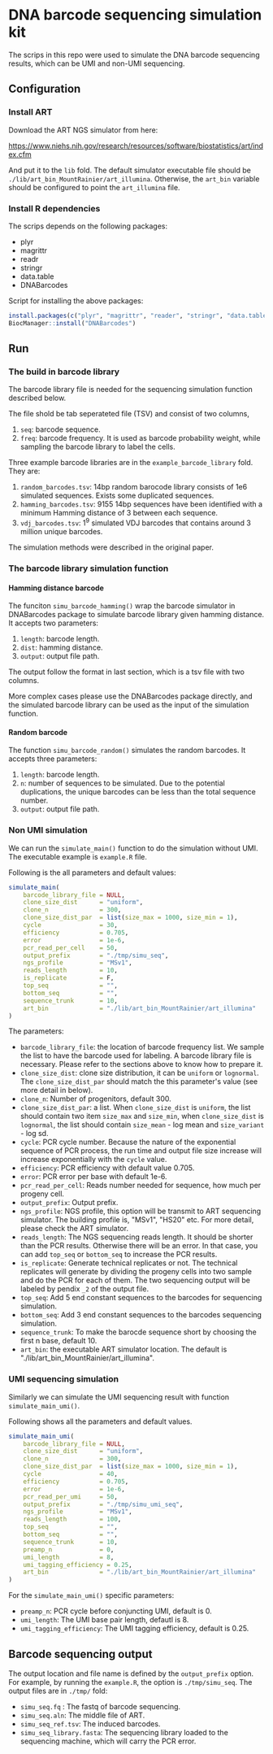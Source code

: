 # DNA barcode sequencing simulation kit
The scrips in this repo were used to simulate the DNA barcode sequencing results, which can be UMI and non-UMI sequencing.

## Configuration

### Install ART 

Download the ART NGS simulator from here:

https://www.niehs.nih.gov/research/resources/software/biostatistics/art/index.cfm 

And put it to the `lib` fold. The default simulator executable file should be `./lib/art_bin_MountRainier/art_illumina`. Otherwise, the `art_bin` variable should be configured to point the `art_illumina` file.

### Install R dependencies

The scrips depends on the following packages:

-   plyr
-   magrittr
-   readr
-   stringr
-   data.table
-   DNABarcodes

Script for installing the above packages:

```R
install.packages(c("plyr", "magrittr", "reader", "stringr", "data.table"))
BiocManager::install("DNABarcodes")
```



## Run

### The build in barcode library

The barcode library file is needed for the sequencing simulation function described below. 

The file shold be tab seperateted file (TSV) and consist of two columns, 

1.   `seq`: barcode sequence.
2.   `freq`: barcode frequency. It is used as barcode probability weight, while sampling the barcode library to label the cells.

Three example barcode libraries are in the `example_barcode_library` fold. They are:

1.   `random_barcodes.tsv`: 14bp random barocode library consists of 1e6 simulated sequences. Exists some duplicated sequences. 
2.   `hamming_barcodes.tsv`: 9155 14bp sequences have been identified with a minimum Hamming distance of 3 between each sequence.
3.   `vdj_barcodes.tsv`: $1^9$ simulated VDJ barcodes that contains around 3 million unique barcodes.

The simulation methods were described in the original paper.

### The barcode library simulation function

#### Hamming distance barcode

The funciton `simu_barcode_hamming()` wrap the barcode simulator in DNABarcodes package to simulate barcode library given hamming distance. It accepts two parameters:

1.   `length`:  barcode length.
2.   `dist`: hamming distance.
3.   `output`: output file path.

The output follow the format in last section, which is a tsv file with two columns. 

More complex cases please use the DNABarcodes package directly, and the simulated barcode library can be used as the input of the simulation function.

#### Random barcode

The function `simu_barcode_random()` simulates the random barcodes. It accepts three parameters:

1.   `length`: barcode length.
2.   `n`: number of sequences to be simulated. Due to the potential duplications, the unique barcodes can be less than the total sequence number.
3.   `output`: output file path.

### Non UMI simulation

We can run the `simulate_main()` function to do the simulation without UMI. The executable example is `example.R` file.

Following is the all parameters and default values:

```r
simulate_main(
    barcode_library_file = NULL,
    clone_size_dist      = "uniform",
    clone_n              = 300,
    clone_size_dist_par  = list(size_max = 1000, size_min = 1),
    cycle                = 30,
    efficiency           = 0.705,
    error                = 1e-6,
    pcr_read_per_cell    = 50,
    output_prefix        = "./tmp/simu_seq",
    ngs_profile          = "MSv1",
    reads_length         = 10,
    is_replicate         = F,
    top_seq              = "",
    bottom_seq           = "",
    sequence_trunk       = 10,
    art_bin              = "./lib/art_bin_MountRainier/art_illumina"
)
```

The parameters:

-   `barcode_library_file`: the location of barcode frequency list. We sample the list to have the barcode used for labeling. A barcode library file is necessary. Please refer to the sections above to know how to prepare it.
-   `clone_size_dist`: clone size distribution, it can be `uniform` or `lognormal`. The `clone_size_dist_par` should match the this parameter's value (see more detail in below).
-   `clone_n`: Number of progenitors, default 300.
-   `clone_size_dist_par`: a list. When `clone_size_dist` is `uniform`, the list should contain two item `size_max` and `size_min`, when `clone_size_dist` is `lognormal`, the list should contain `size_mean` - log mean and `size_variant` - log sd.
-   `cycle`: PCR cycle number. Because the nature of the exponential sequence of PCR process, the run time and output file size increase will increase exponentially with the `cycle` value.
-   `efficiency`: PCR efficiency with default value 0.705.
-   `error`: PCR error per base with default 1e-6.
-   `pcr_read_per_cell`: Reads number needed for sequence, how much per progeny cell.
-   `output_prefix`: Output prefix.
-   `ngs_profile`: NGS profile, this option will be transmit to ART sequencing simulator. The building profile is, "MSv1", "HS20" etc. For more detail, please check the ART simulator.
-   `reads_length`: The NGS sequencing reads length. It should be shorter than the PCR results. Otherwise there will be an error. In that case, you can add `top_seq` or `bottom_seq` to increase the PCR results.
-   `is_replicate`: Generate technical replicates or not. The technical replicates will generate by dividing the progeny cells into two sample and do the PCR for each of them. The two sequencing output will be labeled by pendix `_2` of the output file.
-   `top_seq`: Add 5 end constant sequences to the barcodes for sequencing simulation.
-   `bottom_seq`: Add 3 end constant sequences to the barcodes sequencing simulation.
-   `sequence_trunk`: To make the barocde sequence short by choosing the first n base, default 10.
-   `art_bin`: the executable ART simulator location. The default is "./lib/art_bin_MountRainier/art_illumina".

### UMI sequencing simulation

Similarly we can simulate the UMI sequencing result with function `simulate_main_umi()`.

Following shows all the parameters and default values.

```R
simulate_main_umi(
    barcode_library_file = NULL,
    clone_size_dist      = "uniform",
    clone_n              = 300,
    clone_size_dist_par  = list(size_max = 1000, size_min = 1),
    cycle                = 40,
    efficiency           = 0.705,
    error                = 1e-6,
    pcr_read_per_umi     = 50,
    output_prefix        = "./tmp/simu_umi_seq",
    ngs_profile          = "MSv1",
    reads_length         = 100,
    top_seq              = "",
    bottom_seq           = "",
    sequence_trunk       = 10,
    preamp_n             = 0,
    umi_length           = 8,
    umi_tagging_efficiency = 0.25,
    art_bin              = "./lib/art_bin_MountRainier/art_illumina"
)
```

For the `simulate_main_umi()` specific parameters:

-   `preamp_n`: PCR cycle before conjuncting UMI, default is 0.
-   `umi_length`: The UMI base pair length, defautl is 8.
-   `umi_tagging_efficiency`: The UMI tagging efficiency, default is 0.25.

## Barcode sequencing output

The output location and file name is defined by the `output_prefix` option. For example, by running the `example.R`, the option is `./tmp/simu_seq`. The output files are in `./tmp/` fold:

-   `simu_seq.fq` : The fastq of barcode sequencing.
-   `simu_seq.aln`: The middle file of ART.
-   `simu_seq_ref.tsv`: The induced barcodes.
-   `simu_seq_library.fasta`: The sequencing library loaded to the sequencing machine, which will carry the PCR error.

